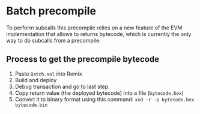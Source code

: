 # Batch precompile

To perform subcalls this precompile relies on a new feature of the EVM implementation
that allows to returns bytecode, which is currently the only way to do subcalls from a
precompile.

## Process to get the precompile bytecode

1. Paste `Batch.sol` into Remix
2. Build and deploy
3. Debug transaction and go to last step.
4. Copy return value (the deployed bytecode) into a file (`bytecode.hex`)
5. Convert it to binary format using this command: `xxd -r -p bytecode.hex bytecode.bin`